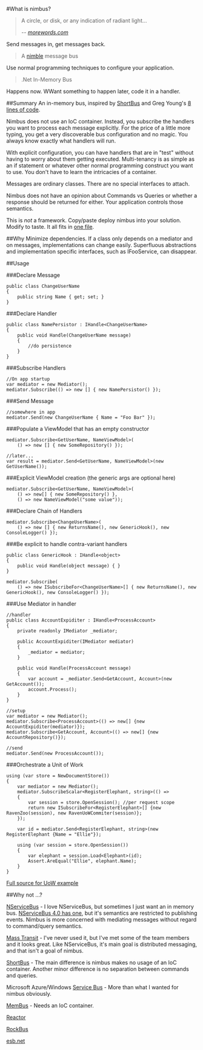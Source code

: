 #What is nimbus?

>A circle, or disk, or any indication of radiant light...
>
> -- <cite>[morewords.com]</cite>

Send messages in, get messages back.

>A [nimble] message bus

Use normal programming techniques to configure your application.

>.Net In-Memory Bus

Happens now. WWant something to happen later, code it in a handler.

##Summary
An in-memory bus, inspired by [ShortBus] and Greg Young's [8 lines of code]. 

Nimbus does not use an IoC container. Instead, you subscribe the handlers you want to process each message explicitly. For the price of a little more typing, you get a very discoverable bus configuration and no magic. You always know exactly what handlers will run.

With explicit configuration, you can have handlers that are in "test" without having to worry about them getting executed. Multi-tenancy is as simple as an if statement or whatever other normal programming construct you want to use. You don't have to learn the intricacies of a container.

Messages are ordinary classes. There are no special interfaces to attach. 

Nimbus does not have an opinion about Commands vs Queries or whether a response should be returned for either. Your application controls those semantics.

This is _not_ a framework. Copy/paste deploy nimbus into your solution. Modify to taste. It all fits in [one file].

##Why
Minimize dependencies. If a class only depends on a mediator and on messages, implementations can change easily. Superfluous abstractions and implementation specific interfaces, such as IFooService, can disappear.

##Usage

###Declare Message
	
	public class ChangeUserName
	{
		public string Name { get; set; }
	}
	
###Declare Handler

	public class NamePersistor : IHandle<ChangeUserName>
	{
		public void Handle(ChangeUserName message)
		{
			//do persistence
		}
	}

###Subscribe Handlers
	
	//On app startup
	var mediator = new Mediator();
	mediator.Subscribe(() => new [] { new NamePersistor() });
	
###Send Message
	
	//somewhere in app
	mediator.Send(new ChangeUserName { Name = "Foo Bar" });

###Populate a ViewModel that has an empty constructor

	mediator.Subscribe<GetUserName, NameViewModel>(
		() => new [] { new SomeRepository() }); 
	
	//later...
	var result = mediator.Send<GetUserName, NameViewModel>(new GetUserName());
	
###Explicit ViewModel creation (the generic args are optional here)
	
	mediator.Subscribe<GetUserName, NameViewModel>(
		() => new[] { new SomeRepository() },
		() => new NameViewModel("some value"));

###Declare Chain of Handlers

	mediator.Subscribe<ChangeUserName>(
		() => new [] { new ReturnsName(), new GenericHook(), new ConsoleLogger() });
				
###Be explicit to handle contra-variant handlers

	public class GenericHook : IHandle<object>
	{
		public void Handle(object message) { }
	}
		
	mediator.Subscribe(
		() => new ISubscribeFor<ChangeUserName>[] { new ReturnsName(), new GenericHook(), new ConsoleLogger() });

###Use Mediator in handler		

	//handler
	public class AccountExpiditer : IHandle<ProcessAccount>
	{
		private readonly IMediator _mediator;

		public AccountExpiditer(IMediator mediator)
		{
			_mediator = mediator;
		}

		public void Handle(ProcessAccount message)
		{
			var account = _mediator.Send<GetAccount, Account>(new GetAccount());
			account.Process();
		}
	}
	
	//setup
	var mediator = new Mediator();
	mediator.Subscribe<ProcessAccount>(() => new[] {new AccountExpiditer(mediator)});
	mediator.Subscribe<GetAccount, Account>(() => new[] {new AccountRepository()});
	
	//send
	mediator.Send(new ProcessAccount());

###Orchestrate a Unit of Work

	using (var store = NewDocumentStore())
	{
		var mediator = new Mediator();
		mediator.SubscribeScalar<RegisterElephant, string>(() =>
		{
			var session = store.OpenSession(); //per request scope
			return new ISubscribeFor<RegisterElephant>[] {new RavenZoo(session), new RavenUoWCommiter(session)};
		});

		var id = mediator.Send<RegisterElephant, string>(new RegisterElephant {Name = "Ellie"});

		using (var session = store.OpenSession())
		{
			var elephant = session.Load<Elephant>(id);
			Assert.AreEqual("Ellie", elephant.Name);
		}
	}

[Full source for UoW example][uow]
	
##Why not ...?

[NServiceBus] - I love NServiceBus, but sometimes I just want an in memory bus. [NServiceBus 4.0 has one][nsb in memory], but it's semantics are restricted to publishing events. Nimbus is more concerned with mediating messages without regard to command/query semantics.

[Mass Transit] - I've never used it, but I've met some of the team members and it looks great. Like NServiceBus, it's main goal is distributed messaging, and that isn't a goal of nimbus.

[ShortBus] - The main difference is nimbus makes no usage of an IoC container. Another minor difference is no separation between commands and queries.

Microsoft Azure/Windows [Service Bus][microsoft service bus] - More than what I wanted for nimbus obviously. 

[MemBus] - Needs an IoC container.

[Reactor]

[RockBus]

[esb.net]

[morewords.com]: http://www.morewords.com/word/nimbus/
[nimble]: http://www.merriam-webster.com/dictionary/nimble
[ShortBus]: https://github.com/mhinze/ShortBus
[8 lines of code]: http://www.infoq.com/presentations/8-lines-code-refactoring
[one file]: https://github.com/kijanawoodard/nimbus/blob/master/src/mediator.cs
[uow]: https://github.com/kijanawoodard/nimbus/blob/ab7ff533da2f44e3c2f5ed1c6daaf36e907deb7e/src/nimbus.tests/RavenMediatorTests.cs#L21
[NServiceBus]: http://particular.net/NServiceBus
[nsb in memory]: http://particular.net/articles/using-the-in-memory-bus
[Mass Transit]: http://masstransit-project.com/
[microsoft service bus]: http://www.windowsazure.com/en-us/documentation/services/service-bus/
[MemBus]: https://github.com/flq/MemBus
[Reactor]: http://reactorplatform.codeplex.com/wikipage?title=Reactor%20Service%20Bus
[RockBus]: http://rockbus.codeplex.com/
[esb.net]: http://keystrokeesbnet.codeplex.com/
